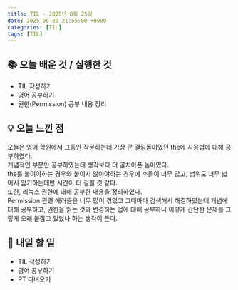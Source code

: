 ```yaml
---
title: TIL - 2025년 8월 25일
date: 2025-08-25 21:55:00 +0900
categories: [TIL]
tags: [TIL]
---
```


## 📚 **오늘 배운 것 / 실행한 것**

- TIL 작성하기
- 영어 공부하기
- 권한(Permission) 공부 내용 정리

## 💡 **오늘 느낀 점**

오늘은 영어 학원에서 그동안 작문하는데 가장 큰 걸림돌이였던 the에 사용법에 대해 공부하였다.<Br>
개념적인 부분만 공부하였는데 생각보다 더 골치아픈 놈이였다.<br>
the를 붙여야하는 경우와 붙이지 않아야하는 경우에 수들이 너무 많고, 범위도 너무 넓어서 암기하는데만 시간이 더 걸릴 것 같다.<br>
또한, 리눅스 권한에 대해 공부한 내용을 정리하였다.<br>
Permission 관련 에러들을 너무 많이 겪었고 그때마다 검색해서 해결하였는데 개념에 대해 공부하고, 권한을 읽는 것과 변경하는 법에 대해 공부하니 이렇게 간단한 문제를 그렇게 오래 붙잡고 있었나 하는 생각이 든다.

## 🎯 **내일 할 일**

- TIL 작성하기
- 영어 공부하기
- PT 다녀오기